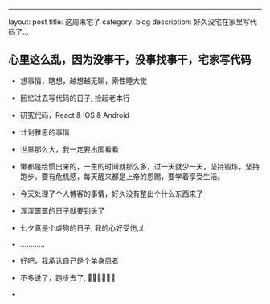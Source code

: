 ---
layout: post
title: 这周末宅了
category: blog
description: 好久没宅在家里写代码了...

## 心里这么乱，因为没事干，没事找事干，宅家写代码

*  想事情，瞎想，越想越无聊，索性睡大觉
*  回忆过去写代码的日子, 捡起老本行 
*  研究代码，React & IOS & Android
*  计划雅思的事情
*  世界那么大，我一定要出国看看
*  懒都是给惯出来的，一生的时间就那么多，过一天就少一天，坚持锻炼，坚持跑步。要有危机感，每天醒来都是上帝的恩赐，要学着享受生活。
*  今天处理了个人博客的事情，好久没有整出个什么东西来了
*  浑浑噩噩的日子就要到头了
*  七夕真是个虐狗的日子, 我的心好受伤,:(
*  ............
*  好吧，我承认自己是个单身患者
*  不多说了，跑步去了, 🏃🏃🏃🏃🏃🏃





*
